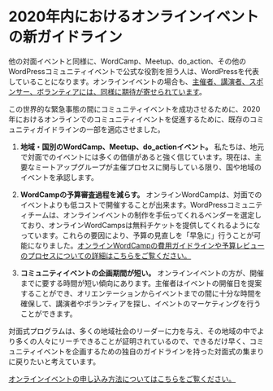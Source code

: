 # 2020年内におけるオンラインイベントの新ガイドライン

<!--
Just like all in-person events, anyone involved in an official role for your WordCamp, Meetup, do_action, or any other WordPress community event is representing WordPress. For online events, we have the <a href="https://make.wordpress.org/community/handbook/wordcamp-organizer/become-an-organizer/representing-wordpress/">same expectations for those organizers, speakers, sponsors, and volunteers</a>.
-->

他の対面イベントと同様に、WordCamp、Meetup、do_action、その他のWordPressコミュニティイベントで公式な役割を担う人は、WordPressを代表していることになります。オンラインイベントの場合も、<a href="https://make.wordpress.org/community/handbook/wordcamp-organizer/become-an-organizer/representing-wordpress/">主催者、講演者、スポンサー、ボランティアには、同様に期待が寄せられています</a>。

<!--
In order to facilitate successful community events during this global emergency, we have adapted some of our existing community guidelines to promote online community events for 2020. 
-->

この世界的な緊急事態の間にコミュニティイベントを成功させるために、2020年におけるオンラインでのコミュニティイベントを促進するために、既存のコミュニティガイドラインの一部を適応させました。

<!--
1. Regional/country WordCamps, Meetups, do_action events. We strongly believe that there is much value in local, in-person events, and intend to maintain this guideline when we can all meet in person again safely. During this time, however, we will approve country/regional events as long as the major meetup groups are involved in the organizing process.
-->

1. **地域・国別のWordCamp、Meetup、do_actionイベント。**
私たちは、地元で対面でのイベントには多くの価値があると強く信じています。現在は、主要なミートアップグループが主催プロセスに関与している限り、国や地域のイベントを承認します。

<!--
2. Reduce the budget review process for WordCamps. Online WordCamps cost much less than in-person events. The WordPress Community team has identified vendors who will help produce online events, and online WordCamps will be offering free tickets. Because of these factors, it is now possible to “fast track” budget reviews! Read more about online WordCamp cost guidelines or the budget review process here.
-->

2. **WordCampの予算審査過程を減らす。**
オンラインWordCampは、対面でのイベントよりも低コストで開催することが出来ます。WordPressコミュニティチームは、オンラインイベントの制作を手伝ってくれるベンダーを選定しており、オンラインWordCampsは無料チケットを提供してくれるようになっています。これらの要因により、予算の見直しを「早急に」行うことが可能になりました。<a href="https://make.wordpress.org/community/handbook/virtual-events/online-wordcamp-cost-guidelines-and-the-budget-review-process/">オンラインWordCampの費用ガイドラインや予算レビューのプロセスについての詳細はこちらをご覧ください。</a>

<!--
3. Shorter planning periods for community events. An online event tends to be faster to organize. Organizers can propose the date of their event, allowing for enough time between orientation and the event to find speakers, volunteers, and market the event.
-->

3. **コミュニティイベントの企画期間が短い。**
オンラインイベントの方が、開催までに要する時間が短い傾向にあります。主催者はイベントの開催日を提案することができ、オリエンテーションからイベントまでの間に十分な時間を確保して、講演者やボランティアを探し、イベントのマーケティングを行うことができます。

<!--
We hope to go back to in-person gatherings with original guidelines for planning community events as soon as we can, as our in-person program has proven to empower more community leaders across a large number of local communities and to reach more people within those areas.
-->

対面式プログラムは、多くの地域社会のリーダーに力を与え、その地域の中でより多くの人々にリーチできることが証明されているので、できるだけ早く、コミュニティイベントを企画するための独自のガイドラインを持った対面式の集まりに戻りたいと考えています。

<!--
<a href="https://make.wordpress.org/community/handbook/virtual-events/welcome/applying-for-a-virtual-event/">Learn more about how to apply for an online event!</a>
-->

<a href="https://make.wordpress.org/community/handbook/virtual-events/welcome/applying-for-a-virtual-event/">オンラインイベントの申し込み方法についてはこちらをご覧ください。</a>
